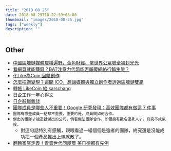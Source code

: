 ```yaml
---
title: "2018 08 25"
date: 2018-08-25T10:22:59+08:00
thumbnail: "images/2018-08-25.jpg"
tags: ["weekly"]
description: ""
---
```


## Other

* [中國區塊鏈媒體屍橫遍野，金色財經、幣世界公眾號全被封光光](https://www.inside.com.tw/2018/08/21/china-massively-blocked-blockchain-medias)
* [看網頁就能賺錢？BAT注意力代幣能否顛覆網絡行銷生態？](https://hkxforce.net/wordpress/5056)
* [化Like為Coin 回饋創作](https://like.co/)
 * [怎麼把讚變現？這間 ICO，想讓媒體與獨立創作者透過區塊鏈雙贏](https://www.inside.com.tw/2018/03/18/like-to-coin)
 * [轉帳 LikeCoin 給 sarschang](https://like.co/sarschang)
* [日企工作一年心得文](https://www.ptt.cc/bbs/Tech_Job/M.1527646398.A.F0D.html)
* [日企辭職雜談](https://www.ptt.cc/bbs/Tech_Job/M.1535001997.A.5A2.html)
* [團隊成員是哪些人不重要！Google 研究發現：高效團隊都有做這 7 件事](https://www.managertoday.com.tw/articles/view/56147)
 * ```團隊有哪些成員一點都不重要，重要的是，成員間如何合作。```
 * ```傑出的團隊才能造就傑出的公司，倘若無法團隊合作，即便擁有數名優秀人才，終究不成氣候。```
     * 對這句話特別有感觸，親眼看過一組個個是強者的團隊，終究還是沒能成功把一個產品推出上線就散了。
* [翻轉家庭定義！青銀世代同屋簷 美日德都有先例](https://vision.udn.com/vision/story/12442/3331879)

